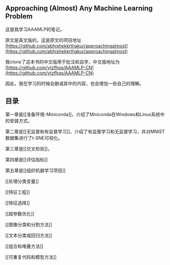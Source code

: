 ## Approaching (Almost) Any Machine Learning Problem

这是我学习AAAMLP的笔记。

原文是英文版的，这是原文的项目地址[https://github.com/abhishekkrthakur/approachingalmost](https://github.com/abhishekkrthakur/approachingalmost)

我clone了这本书的中文版用于批注和自学，中文版地址为[https://github.com/ytzfhqs/AAAMLP-CN](https://github.com/ytzfhqs/AAAMLP-CN)

因此，我在学习的时候会删减其中的内容，也会增加一些自己的理解。

## 目录

第一章是[[准备环境-Miniconda]]，介绍了Miniconda在Windows和Linux系统中的安装方式。

第二章是[[无监督和有监督学习]]，介绍了有监督学习和无监督学习，并对MNIST数据集进行了t-SNE可视化。

第三章是[[交叉检验]]，

第四章是[[评估指标]]

第五章是[[组织机器学习项目]]

[[处理分类变量]]

[[特征工程]]

[[特征选择]]

[[超参数优化]]

[[图像分类和分割方法]]

[[文本分类或回归方法]]

[[组合和堆叠方法]]

[[可重复代码和模型方法]]
